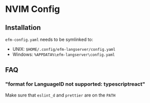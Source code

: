 # NVIM Config

## Installation

`efm-config.yaml` needs to be symlinked to:

* UNIX: `$HOME/.config/efm-langserver/config.yaml`
* Windows: `%APPDATA%\efm-langserver\config.yaml`

## FAQ

### "format for LanguageID not supported: typescriptreact"

Make sure that `eslint_d` and `prettier` are on the `PATH`
